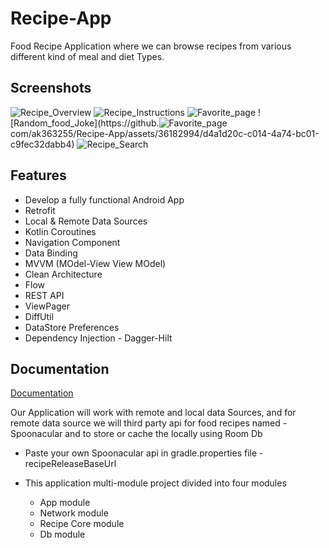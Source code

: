 
# Recipe-App

Food Recipe Application where we can browse recipes from various different kind of meal and diet Types.


## Screenshots

![Recipe_Overview](https://github.com/ak363255/Recipe-App/assets/36182994/76674ed9-35d6-40c1-80aa-e88d84c33735)
![Recipe_Instructions](https://github.com/ak363255/Recipe-App/assets/36182994/f47a1e53-80b8-4d0a-9db7-8a291356cadb)
![Favorite_page](https://github.com/ak363255/Recipe-App/assets/36182994/d3935653-e648-4751-bf2e-45404be1c756)
![Random_food_Joke](https://github.![Favorite_page](https://github.com/ak363255/Recipe-App/assets/36182994/ebf0e257-a382-41fd-a6d1-009c06b9b29e)
com/ak363255/Recipe-App/assets/36182994/d4a1d20c-c014-4a74-bc01-c9fec32dabb4)
![Recipe_Search](https://github.com/ak363255/Recipe-App/assets/36182994/44680d67-7b45-45e9-95d4-07c9baa71cbd)

## Features 
- Develop a fully functional Android App
- Retrofit
- Local & Remote Data Sources
- Kotlin Coroutines
- Navigation Component
- Data Binding
-  MVVM (MOdel-View View MOdel)
- Clean Architecture
- Flow
- REST API
- ViewPager
- DiffUtil
- DataStore Preferences
- Dependency Injection - Dagger-Hilt



## Documentation

[Documentation](https://linktodocumentation)

Our Application will work with remote and local data Sources, and for remote data source we will third party api for food recipes named - Spoonacular and to store or cache the locally using Room Db

-  Paste your own Spoonacular api in gradle.properties file - recipeReleaseBaseUrl 

- This application multi-module project divided into four modules
  - App module
  - Network module
  - Recipe Core module
  - Db module
